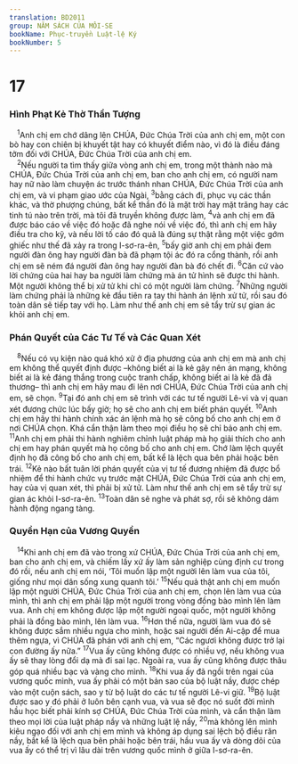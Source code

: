 ```yaml
---
translation: BD2011
group: NĂM SÁCH CỦA MÔI-SE
bookName: Phục-truyền Luật-lệ Ký 
bookNumber: 5
---
```


<div class="title"><h1>17</h1><h3>Hình Phạt Kẻ Thờ Thần Tượng</h3></div>
<span class="verse phu_17_1"> <sup>1</sup>Anh chị em chớ dâng lên CHÚA, Ðức Chúa Trời của anh chị em, một con bò hay con chiên bị khuyết tật hay có khuyết điểm nào, vì đó là điều đáng tởm đối với CHÚA, Ðức Chúa Trời của anh chị em.<br/></span>
<span class="verse phu_17_2"> <sup>2</sup>Nếu người ta tìm thấy giữa vòng anh chị em, trong một thành nào mà CHÚA, Ðức Chúa Trời của anh chị em, ban cho anh chị em, có người nam hay nữ nào làm chuyện ác trước thánh nhan CHÚA, Ðức Chúa Trời của anh chị em, và vi phạm giao ước của Ngài, </span>
<span class="verse phu_17_3"><sup>3</sup>bằng cách đi, phục vụ các thần khác, và thờ phượng chúng, bất kể thần đó là mặt trời hay mặt trăng hay các tinh tú nào trên trời, mà tôi đã truyền không được làm, </span>
<span class="verse phu_17_4"><sup>4</sup>và anh chị em đã được báo cáo về việc đó hoặc đã nghe nói về việc đó, thì anh chị em hãy điều tra cho kỹ, và nếu lời tố cáo đó quả là đúng sự thật rằng một việc gớm ghiếc như thế đã xảy ra trong I-sơ-ra-ên, </span>
<span class="verse phu_17_5"><sup>5</sup>bấy giờ anh chị em phải đem người đàn ông hay người đàn bà đã phạm tội ác đó ra cổng thành, rồi anh chị em sẽ ném đá người đàn ông hay người đàn bà đó chết đi. </span>
<span class="verse phu_17_6"><sup>6</sup>Căn cứ vào lời chứng của hai hay ba người làm chứng mà án tử hình sẽ được thi hành. Một người không thể bị xử tử khi chỉ có một người làm chứng. </span>
<span class="verse phu_17_7"><sup>7</sup>Những người làm chứng phải là những kẻ đầu tiên ra tay thi hành án lệnh xử tử, rồi sau đó toàn dân sẽ tiếp tay với họ. Làm như thế anh chị em sẽ tẩy trừ sự gian ác khỏi anh chị em.<br/></span>
<div class="title"><h3>Phán Quyết của Các Tư Tế và Các Quan Xét</h3></div>
<span class="verse phu_17_8"> <sup>8</sup>Nếu có vụ kiện nào quá khó xử ở địa phương của anh chị em mà anh chị em không thể quyết định được –không biết ai là kẻ gây nên án mạng, không biết ai là kẻ đáng thắng trong cuộc tranh chấp, không biết ai là kẻ đã đả thương– thì anh chị em hãy mau đi lên nơi CHÚA, Ðức Chúa Trời của anh chị em, sẽ chọn. </span>
<span class="verse phu_17_9"><sup>9</sup>Tại đó anh chị em sẽ trình với các tư tế người Lê-vi và vị quan xét đương chức lúc bấy giờ; họ sẽ cho anh chị em biết phán quyết. </span>
<span class="verse phu_17_10"><sup>10</sup>Anh chị em hãy thi hành chính xác án lệnh mà họ sẽ công bố cho anh chị em ở nơi CHÚA chọn. Khá cẩn thận làm theo mọi điều họ sẽ chỉ bảo anh chị em. </span>
<span class="verse phu_17_11"><sup>11</sup>Anh chị em phải thi hành nghiêm chỉnh luật pháp mà họ giải thích cho anh chị em hay phán quyết mà họ công bố cho anh chị em. Chớ làm lệch quyết định họ đã công bố cho anh chị em, bất kể là lệch qua bên phải hoặc bên trái. </span>
<span class="verse phu_17_12"><sup>12</sup>Kẻ nào bất tuân lời phán quyết của vị tư tế đương nhiệm đã được bổ nhiệm để thi hành chức vụ trước mặt CHÚA, Ðức Chúa Trời của anh chị em, hay của vị quan xét, thì phải bị xử tử. Làm như thế anh chị em sẽ tẩy trừ sự gian ác khỏi I-sơ-ra-ên. </span>
<span class="verse phu_17_13"><sup>13</sup>Toàn dân sẽ nghe và phát sợ, rồi sẽ không dám hành động ngang tàng.<br/></span>
<div class="title"><h3>Quyền Hạn của Vương Quyền</h3></div>
<span class="verse phu_17_14"> <sup>14</sup>Khi anh chị em đã vào trong xứ CHÚA, Ðức Chúa Trời của anh chị em, ban cho anh chị em, và chiếm lấy xứ ấy làm sản nghiệp cùng định cư trong đó rồi, nếu anh chị em nói, ‘Tôi muốn lập một người lên làm vua của tôi, giống như mọi dân sống xung quanh tôi.’ </span>
<span class="verse phu_17_15"><sup>15</sup>Nếu quả thật anh chị em muốn lập một người CHÚA, Ðức Chúa Trời của anh chị em, chọn lên làm vua của mình, thì anh chị em phải lập một người trong vòng đồng bào mình lên làm vua. Anh chị em không được lập một người ngoại quốc, một người không phải là đồng bào mình, lên làm vua. </span>
<span class="verse phu_17_16"><sup>16</sup>Hơn thế nữa, người làm vua đó sẽ không được sắm nhiều ngựa cho mình, hoặc sai người đến Ai-cập để mua thêm ngựa, vì CHÚA đã phán với anh chị em, “Các ngươi không được trở lại con đường ấy nữa.” </span>
<span class="verse phu_17_17"><sup>17</sup>Vua ấy cũng không được có nhiều vợ, nếu không vua ấy sẽ thay lòng đổi dạ mà đi sai lạc. Ngoài ra, vua ấy cũng không được thâu góp quá nhiều bạc và vàng cho mình. </span>
<span class="verse phu_17_18"><sup>18</sup>Khi vua ấy đã ngồi trên ngai của vương quốc mình, vua ấy phải có một bản sao của bộ luật nầy, được chép vào một cuộn sách, sao y từ bộ luật do các tư tế người Lê-vi giữ. </span>
<span class="verse phu_17_19"><sup>19</sup>Bộ luật được sao y đó phải ở luôn bên cạnh vua, và vua sẽ đọc nó suốt đời mình hầu học biết phải kính sợ CHÚA, Ðức Chúa Trời của mình, và cẩn thận làm theo mọi lời của luật pháp nầy và những luật lệ nầy, </span>
<span class="verse phu_17_20"><sup>20</sup>mà không lên mình kiêu ngạo đối với anh chị em mình và không áp dụng sai lệch bộ điều răn nầy, bất kể là lệch qua bên phải hoặc bên trái, hầu vua ấy và dòng dõi của vua ấy có thể trị vì lâu dài trên vương quốc mình ở giữa I-sơ-ra-ên.<br/></span>
